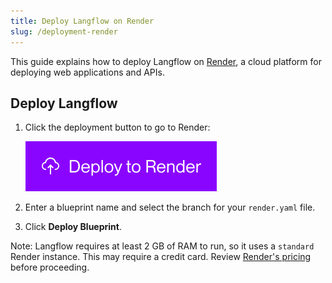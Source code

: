 ```yaml
---
title: Deploy Langflow on Render
slug: /deployment-render
---
```


This guide explains how to deploy Langflow on [Render](https://render.com/), a cloud platform for deploying web applications and APIs.

## Deploy Langflow

1. Click the deployment button to go to Render:

   [![Deploy to Render](/logos/render-deploy.svg)](https://render.com/deploy?repo=https%3A%2F%2Fgithub.com%2Flangflow-ai%2Flangflow%2Ftree%2Fdev)

2. Enter a blueprint name and select the branch for your `render.yaml` file.

3. Click **Deploy Blueprint**.

Note: Langflow requires at least 2 GB of RAM to run, so it uses a `standard` Render instance. This may require a credit card. Review [Render's pricing](https://render.com/pricing) before proceeding.
